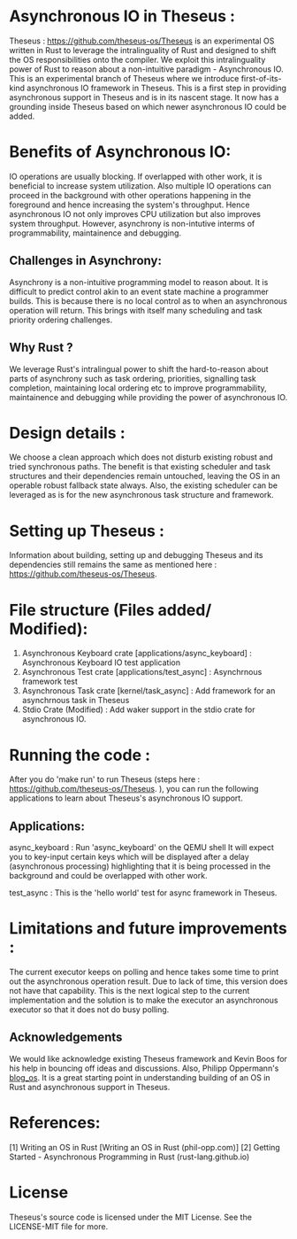 # Asynchronous IO in Theseus : 

Theseus : https://github.com/theseus-os/Theseus is an experimental OS written in Rust to leverage the intralinguality of Rust and designed to shift the OS responsibilities onto the compiler.
We exploit this intralinguality power of Rust to reason about a non-intuitive paradigm - Asynchronous IO. 
This is an experimental branch of Theseus where we introduce first-of-its-kind asynchronous IO framework in Theseus.
This is a first step in providing asynchronous support in Theseus and is in its nascent stage. It now has a grounding inside Theseus based on which newer asynchronous IO could be added.

# Benefits of Asynchronous IO:
IO operations are usually blocking. If overlapped with other work, it is beneficial to increase system utilization. Also multiple IO operations can proceed in the background with other operations happening in the foreground and hence increasing the system's throughput. Hence asynchronous IO not only improves CPU utilization but also improves system throughput. However, asynchrony is non-intutive interms of programmability, maintainence and debugging.
## Challenges in Asynchrony:
Asynchrony is a non-intuitive programming model to reason about. It is difficult to predict control akin to an event state machine a programmer builds. This is because there is no local control as to when an asynchronous operation will return. This brings with itself many scheduling and task priority ordering challenges.

## Why Rust ?
We leverage Rust's intralingual power to shift the hard-to-reason about parts of asynchrony such as task ordering, priorities, signalling task completion, maintaining local ordering etc to improve programmability, maintainence and debugging while providing the power of asynchronous IO.

# Design details :
We choose a clean approach which does not disturb existing robust and tried synchronous paths. The benefit is that existing scheduler and task structures and their dependencies remain untouched, leaving the OS in an operable robust fallback state always. Also, the existing scheduler can be leveraged as is for the new asynchronous task structure and framework. 

# Setting up Theseus :

Information about building, setting up and debugging Theseus and its dependencies still remains the same as mentioned here : https://github.com/theseus-os/Theseus.

# File structure (Files added/ Modified): 
1. Asynchronous Keyboard crate [applications/async_keyboard] : Asynchronous Keyboard IO test application
1. Asynchronous Test crate [applications/test_async] : Asynchrnous framework test
1. Asynchronous Task crate [kernel/task_async] : Add framework for an asynchrnous task in Theseus
1. Stdio Crate (Modified) : Add waker support in the stdio crate for asynchronous IO.

# Running the code :
After you do 'make run' to run Theseus (steps here : https://github.com/theseus-os/Theseus. ), you can run the following applications to learn about Theseus's asynchronous 
IO support.

## Applications:
async_keyboard : Run 'async_keyboard' on the QEMU shell
It will expect you to key-input certain keys which will be displayed after a delay (asynchronous processing) highlighting that it is being processed in the background and 
could be overlapped with other work.

test_async : This is the 'hello world' test for async framework in Theseus. 

# Limitations and future improvements :
The current executor keeps on polling and hence takes some time to print out the asynchronous operation result. Due to lack of time, this version does not have that capability. This is the next logical step to the current implementation and the solution is to make the executor an asynchronous executor so that it does not do busy polling.

## Acknowledgements
We would like acknowledge existing Theseus framework and Kevin Boos for his help in bouncing off ideas and discussions. Also, Philipp Oppermann's [blog_os](https://os.phil-opp.com/). It is a great starting point in understanding building of an OS in Rust and asynchronous support in Theseus.

# References:
[1] Writing an OS in Rust [Writing an OS in Rust (phil-opp.com)]
[2] Getting Started - Asynchronous Programming in Rust (rust-lang.github.io)



# License
Theseus's source code is licensed under the MIT License. See the LICENSE-MIT file for more. 

